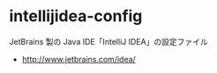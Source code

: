 intellijidea-config
===================

JetBrains 製の Java IDE「IntelliJ IDEA」の設定ファイル

* http://www.jetbrains.com/idea/

